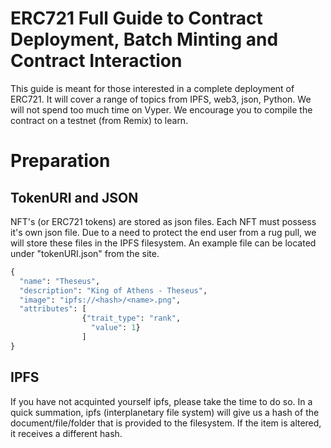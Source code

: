 # ERC721 Full Guide to Contract Deployment, Batch Minting and Contract Interaction

This guide is meant for those interested in a complete deployment of ERC721. It will cover a range of topics from IPFS, web3, json, Python. We will not spend too much time on Vyper. We encourage you to compile the contract on a testnet (from Remix) to learn.

# Preparation
## TokenURI and JSON
NFT's (or ERC721 tokens) are stored as json files. Each NFT must possess it's own json file. Due to a need to protect the end user from a rug pull, we will store these files in the IPFS filesystem. An example file can be located under "tokenURI.json" from the site. 

```python
{
  "name": "Theseus",
  "description": "King of Athens - Theseus",
  "image": "ipfs://<hash>/<name>.png",
  "attributes": [
                {"trait_type": "rank",
                  "value": 1}
                ]
}
```

## IPFS
If you have not acquinted yourself ipfs, please take the time to do so. In a quick summation, ipfs (interplanetary file system) will give us a hash of the document/file/folder that is provided to the filesystem. If the item is altered, it receives a different hash.
